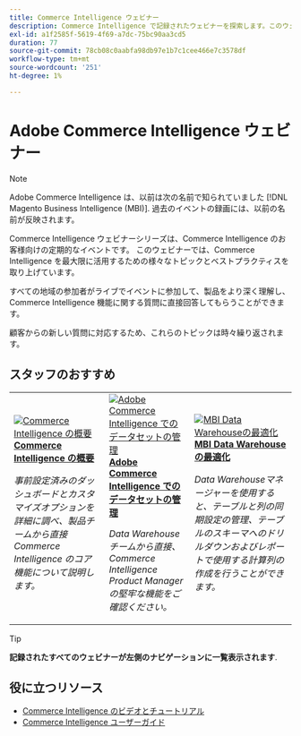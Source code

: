 ```yaml
---
title: Commerce Intelligence ウェビナー
description: Commerce Intelligence で記録されたウェビナーを探索します。このウェビナーでは、Commerce Intelligence を最大限に活用するための様々なトピックとベストプラクティスを取り上げています。
exl-id: a1f2585f-5619-4f69-a7dc-75bc90aa3cd5
duration: 77
source-git-commit: 78cb08c0aabfa98db97e1b7c1cee466e7c3578df
workflow-type: tm+mt
source-wordcount: '251'
ht-degree: 1%

---
```


# Adobe Commerce Intelligence ウェビナー

>[!NOTE]
>
>Adobe Commerce Intelligence は、以前は次の名前で知られていました [!DNL Magento Business Intelligence (MBI)]. 過去のイベントの録画には、以前の名前が反映されます。

Commerce Intelligence ウェビナーシリーズは、Commerce Intelligence のお客様向けの定期的なイベントです。 このウェビナーでは、Commerce Intelligence を最大限に活用するための様々なトピックとベストプラクティスを取り上げています。

すべての地域の参加者がライブでイベントに参加して、製品をより深く理解し、Commerce Intelligence 機能に関する質問に直接回答してもらうことができます。

顧客からの新しい質問に対応するため、これらのトピックは時々繰り返されます。

## スタッフのおすすめ

<table>
<tr>
  <td>
    <a href="https://experienceleague.adobe.com/docs/events/commerce-intelligence-webinar-recordings/2023/getting-started.html">
      <img alt="Commerce Intelligence の概要" src="https://video.tv.adobe.com/v/3425736?format=jpeg" />
    </a>
     <div>
      <a href="https://experienceleague.adobe.com/docs/events/commerce-intelligence-webinar-recordings/2023/getting-started.html">
        <strong>Commerce Intelligence の概要</strong>
      </a>
    </div>
    <p>
    <em>事前設定済みのダッシュボードとカスタマイズオプションを詳細に調べ、製品チームから直接Commerce Intelligence のコア機能について説明します。</em>
    <p>
  </td>
  <td>
    <a href="https://experienceleague.adobe.com/docs/events/commerce-intelligence-webinar-recordings/2024/manage-data-sets-adobe-commerce.html">
      <img alt="Adobe Commerce Intelligence でのデータセットの管理" src="https://video.tv.adobe.com/v/3427547?format=jpeg" />
    </a>
     <div>
      <a href="https://experienceleague.adobe.com/docs/events/commerce-intelligence-webinar-recordings/2024/manage-data-sets-adobe-commerce.html">
        <strong>Adobe Commerce Intelligence でのデータセットの管理</strong>
      </a>
    </div>
    <p>
    <em>Data Warehouseチームから直接、Commerce Intelligence Product Manager の堅牢な機能をご確認ください。</em>
    <p>
  </td>
   <td>
    <a href="https://experienceleague.adobe.com/docs/events/commerce-intelligence-webinar-recordings/2021/optimize-data-warehouse.html">
      <img alt="MBI Data Warehouseの最適化" src="https://video.tv.adobe.com/v/342562?format=jpeg" />
    </a>
     <div>
      <a href="https://experienceleague.adobe.com/docs/events/commerce-intelligence-webinar-recordings/2021/optimize-data-warehouse.html">
        <strong>MBI Data Warehouseの最適化</strong>
      </a>
    </div>
    <p>
    <em>Data Warehouseマネージャーを使用すると、テーブルと列の同期設定の管理、テーブルのスキーマへのドリルダウンおよびレポートで使用する計算列の作成を行うことができます。</em>
    <p>
  </td>
</tr>
</table>

>[!TIP]
>
>**記録されたすべてのウェビナーが左側のナビゲーションに一覧表示されます**.

## 役に立つリソース

- [Commerce Intelligence のビデオとチュートリアル](https://experienceleague.adobe.com/docs/commerce-learn/tutorials/mbi/filter-sets.html)
- [Commerce Intelligence ユーザーガイド](https://experienceleague.adobe.com/docs/commerce-business-intelligence/mbi/guide-overview.html?lang=ja)
